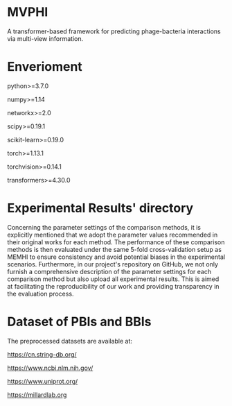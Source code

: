 # MVPHI
A transformer-based framework for predicting phage-bacteria interactions via multi-view information.

# Enverioment

python>=3.7.0

numpy>=1.14

networkx>=2.0

scipy>=0.19.1

scikit-learn>=0.19.0

torch>=1.13.1

torchvision>=0.14.1

transformers>=4.30.0


# Experimental Results' directory
Concerning the parameter settings of the comparison methods, it is explicitly mentioned that we adopt the parameter values recommended in their original works for each method. The performance of these comparison methods is then evaluated under the same 5-fold cross-validation setup as MEMHI to ensure consistency and avoid potential biases in the experimental scenarios. Furthermore, in our project's repository on GitHub, we not only furnish a comprehensive description of the parameter settings for each comparison method but also upload all experimental results. This is aimed at facilitating the reproducibility of our work and providing transparency in the evaluation process.

# Dataset of PBIs and BBIs

The preprocessed datasets are available at:

https://cn.string-db.org/ 

https://www.ncbi.nlm.nih.gov/ 

https://www.uniprot.org/ 

https://millardlab.org
